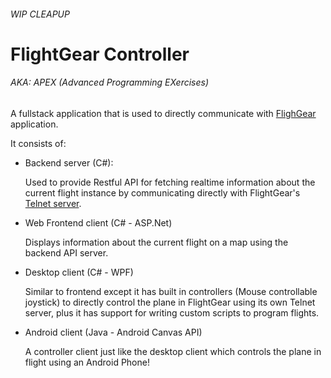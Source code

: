 ###### WIP CLEAPUP ######

# FlightGear Controller
###### AKA: APEX (Advanced Programming EXercises)

A fullstack application that is used to directly communicate with [FlighGear](https://www.flightgear.org/) application.

It consists of:

* Backend server (C#):
        
    Used to provide Restful API for fetching realtime information about the current flight instance by communicating directly with FlightGear's [Telnet server](http://wiki.flightgear.org/Telnet_usage).

* Web Frontend client (C# - ASP.Net)

    Displays information about the current flight on a map using the backend API server.

* Desktop client (C# - WPF)

    Similar to frontend except it has built in controllers (Mouse controllable joystick) to directly control the plane in FlightGear using its own Telnet server, plus it has support for writing custom scripts to program flights.

* Android client (Java - Android Canvas API)

    A controller client just like the desktop client which controls the plane in flight using an Android Phone!